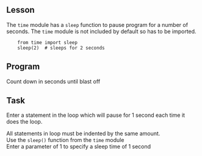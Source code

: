 ## Lesson
The `time` module has a `sleep` function to pause program for a number of seconds.
The `time` module is not included by default so has to be imported.

        from time import sleep
        sleep(2)  # sleeps for 2 seconds

## Program
Count down in seconds until blast off

## Task
Enter a statement in the loop which will pause for 1 second each time it does the loop.


<div class='hint'>All statements in loop must be indented by the same amount.</div>
<div class='hint'>Use the <code>sleep()</code> function from the <code>time</code> module</div>
<div class='hint'>Enter a parameter of 1 to specify a sleep time of 1 second</div>

